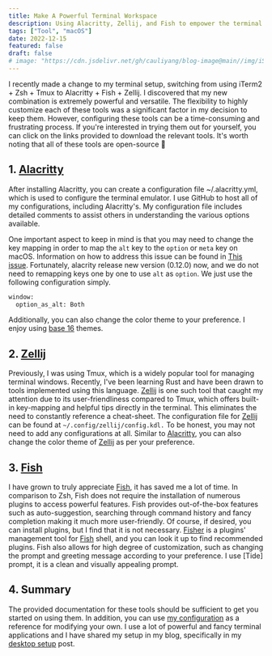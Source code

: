 ```yaml
---
title: Make A Powerful Terminal Workspace
description: Using Alacritty, Zellij, and Fish to empower the terminal
tags: ["Tool", "macOS"]
date: 2022-12-15
featured: false
draft: false
# image: "https://cdn.jsdelivr.net/gh/cauliyang/blog-image@main//img/iShot_2022-12-17_01.41.16.png"
---
```


I recently made a change to my terminal setup, switching from using iTerm2 + Zsh + Tmux to Alacritty + Fish + Zellij.
I discovered that my new combination is extremely powerful and versatile.
The flexibility to highly customize each of these tools was a significant factor in my decision to keep them.
However, configuring these tools can be a time-consuming and frustrating process.
If you're interested in trying them out for yourself, you can click on the links provided to download the relevant tools.
It's worth noting that all of these tools are open-source :rocket:

## 1. [Alacritty]

After installing Alacritty, you can create a configuration file ~/.alacritty.yml, which is used to configure the terminal emulator.
I use GitHub to host all of my configurations, including Alacritty's.
My configuration file includes detailed comments to assist others in understanding the various options available.

One important aspect to keep in mind is that you may need to change the key mapping in order to map the `alt` key to the `option` or `meta` key on macOS.
Information on how to address this issue can be found in [This issue].
Fortunately, alacrity release new version (0.12.0) now, and we do not need to remapping keys one by one to use `alt` as `option`.
We just use the following configuration simply.

```bash
window:
  option_as_alt: Both
```

Additionally, you can also change the color theme to your preference.
I enjoy using [base 16] themes.

## 2. [Zellij]

Previously, I was using Tmux, which is a widely popular tool for managing terminal windows.
Recently, I've been learning Rust and have been drawn to tools implemented using this language.
[Zellij] is one such tool that caught my attention due to its user-friendliness compared to Tmux, which offers built-in key-mapping and helpful tips directly in the terminal.
This eliminates the need to constantly reference a cheat-sheet.
The configuration file for [Zellij] can be found at `~/.config/zellij/config.kdl.`
To be honest, you may not need to add any configurations at all.
Similar to [Alacritty], you can also change the color theme of [Zellij] as per your preference.

## 3. [Fish]

I have grown to truly appreciate [Fish], it has saved me a lot of time.
In comparison to Zsh, Fish does not require the installation of numerous plugins to access powerful features.
Fish provides out-of-the-box features such as auto-suggestion, searching through command history and fancy completion making it much more user-friendly.
Of course, if desired, you can install plugins, but I find that it is not necessary.
[Fisher] is a plugins' management tool for [Fish] shell, and you can look it up to find recommended plugins.
Fish also allows for high degree of customization, such as changing the prompt and greeting message according to your preference.
I use [Tide] prompt, it is a clean and visually appealing prompt.

## 4. Summary

The provided documentation for these tools should be sufficient to get you started on using them.
In addition, you can use [my configuration] as a reference for modifying your own.
I use a lot of powerful and fancy terminal applications and I have shared my setup in my blog, specifically in my [desktop setup] post.

<!-- link -->

[zellij]: https://zellij.dev/documentation/introduction.html
[alacritty]: https://github.com/alacritty/alacritty
[fish]: https://fishshell.com/
[fisher]: https://github.com/jorgebucaran/fisher
[my configuration]: https://github.com/cauliyang/dot-files/blob/main/.alacritty.yml
[this issue]: https://github.com/alacritty/alacritty/issues/93
[base 16]: https://github.com/chriskempson/base16
[desktop setup]: ../../posts/002-macos-configuration

